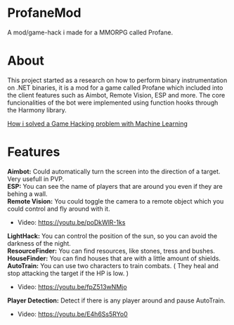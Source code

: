 # ProfaneMod
A mod/game-hack i made for a MMORPG called Profane.

# About
This project started as a research on how to perform binary instrumentation on .NET binaries, it is a mod for a game called Profane which included into the client features such as Aimbot, Remote Vision, ESP and more. The core funcionalities of the bot were implemented using function hooks through the Harmony library.

[How i solved a Game Hacking problem with Machine Learning](https://medium.com/@mateus.pimentel.w/how-i-solved-a-game-hacking-problem-with-machine-learning-4ebadc036b1a)

# Features

**Aimbot:** Could automatically turn the screen into the direction of a target. Very usefull in PVP.  
**ESP:** You can see the name of players that are around you even if they are behing a wall.  
**Remote Vision:** You could toggle the camera to a remote object which you could control and fly around with it.  
* Video: https://youtu.be/poDkWlR-1ks  

**LightHack:** You can control the position of the sun, so you can avoid the darkness of the night.  
**ResourceFinder:** You can find resources, like stones, tress and bushes.  
**HouseFinder:** You can find houses that are with a little amount of shields.  
**AutoTrain:** You can use two characters to train combats. ( They heal and stop attacking the target if the HP is low. )  
* Video: https://youtu.be/fpZ513wNMjo  

**Player Detection:** Detect if there is any player around and pause AutoTrain.  
* Video: https://youtu.be/E4h6Ss5RYo0  

  

